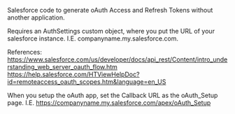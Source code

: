 Salesforce code to generate oAuth Access and Refresh Tokens without another application.

Requires an AuthSettings custom object, where you put the URL of your salesforce instance. I.E. companyname.my.salesforce.com.

References:
https://www.salesforce.com/us/developer/docs/api_rest/Content/intro_understanding_web_server_oauth_flow.htm
https://help.salesforce.com/HTViewHelpDoc?id=remoteaccess_oauth_scopes.htm&language=en_US


When you setup the oAuth app, set the Callback URL as the oAuth_Setup page.  I.E. https://companyname.my.salesforce.com/apex/oAuth_Setup
 
 